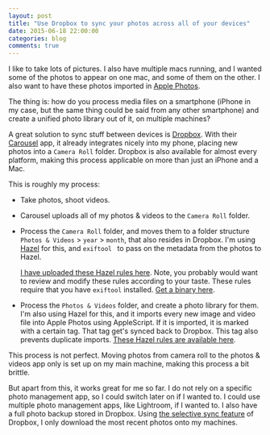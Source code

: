 ```yaml
---
layout: post
title: "Use Dropbox to sync your photos across all of your devices"
date: 2015-06-18 22:00:00
categories: blog
comments: true
---
```


I like to take lots of pictures. I also have multiple macs running, and I wanted some of the photos to appear on one mac, and some of them on the other. I also want to have these photos imported in [Apple Photos](http://www.apple.com/osx/photos/).

The thing is: how do you process media files on a smartphone (iPhone in my case, but the same thing could be said from any other smartphone) and create a unified photo library out of it, on multiple machines?

A great solution to sync stuff between devices is [Dropbox](https://www.dropbox.com). With their [Carousel](https://carousel.dropbox.com) app, it already integrates nicely into my phone, placing new photos into a `Camera Roll` folder. Dropbox is also available for almost every platform, making this process applicable on more than just an iPhone and a Mac.

<!-- more -->

This is roughly my process:

* Take photos, shoot videos.

* Carousel uploads all of my photos & videos to the `Camera Roll` folder.

* Process the `Camera Roll` folder, and moves them to a folder structure `Photos & Videos` \> `year` \> `month`, that also resides in Dropbox. I'm using [Hazel](http://www.noodlesoft.com/hazel.php) for this, and `exiftool ` to pass on the metadata from the photos to Hazel.

  [I have uploaded these Hazel rules here](https://www.dropbox.com/s/15xizha4o35earx/Camera%20Uploads.hazelrules.zip?dl=1). Note, you probably would want to review and modify these rules according to your taste. These rules require that you have `exiftool` installed. [Get a binary here](http://www.sno.phy.queensu.ca/~phil/exiftool/).

* Process the `Photos & Videos` folder, and create a photo library for them. I'm also using Hazel for this, and it imports every new image and video file into Apple Photos using AppleScript. If it is imported, it is marked with a certain tag. That tag get's synced back to Dropbox. This tag also prevents duplicate imports. [These Hazel rules are available here](https://www.dropbox.com/s/hqntuzwx7yu3d3u/Add%20to%20Photos.hazelrules.zip?dl=1).

This process is not perfect. Moving photos from camera roll to the photos & videos app only is set up on my main machine, making this process a bit brittle.

But apart from this, it works great for me so far. I do not rely on a specific photo management app, so I could switch later on if I wanted to. I could use multiple photo management apps, like Lightroom, if I wanted to. I also have a full photo backup stored in Dropbox. Using [the selective sync feature](https://www.dropbox.com/help/175) of Dropbox, I only download the most recent photos onto my machines.
